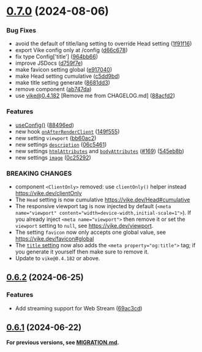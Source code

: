 # [0.7.0](https://github.com/vikejs/vike-solid/compare/v0.6.2...v0.7.0) (2024-08-06)


### Bug Fixes

* avoid the default of title/lang setting to override Head setting ([1f91f16](https://github.com/vikejs/vike-solid/commit/1f91f16a54c1539fa4ad169afffb36458ba1d1b1))
* export Vike config only at /config ([d66c678](https://github.com/vikejs/vike-solid/commit/d66c678419719e3ac74bb92c23813a54aab8b4af))
* fix type Config['title'] ([964bb66](https://github.com/vikejs/vike-solid/commit/964bb668687e179e2e6b77036420d055721cc64b))
* improve JSDocs ([d759f7e](https://github.com/vikejs/vike-solid/commit/d759f7e4b88b996483ec70f6bd93bb2e24df17dc))
* make favicon setting global ([e917040](https://github.com/vikejs/vike-solid/commit/e9170400a5b556c17c6973055c986f75003bebb5))
* make Head setting cumulative ([c5dd9bd](https://github.com/vikejs/vike-solid/commit/c5dd9bd104fa31669ea8b2a847d855e8edbc4d52))
* make title setting generate <meta property="og:title"> ([8681dd3](https://github.com/vikejs/vike-solid/commit/8681dd3bbe3bedf4228afae23d98f8b75706f315))
* remove <ClientOnly> component ([ab747da](https://github.com/vikejs/vike-solid/commit/ab747da60c7039e9cbebb8896d068ce51bf33441))
* use vike@0.4.182 [Remove me from CHAGELOG.md] ([88acfd2](https://github.com/vikejs/vike-solid/commit/88acfd2729286e0ac9914d5edb4ad614145a20f7))


### Features

* [useConfig()](https://vike.dev/useConfig) ([88496ed](https://github.com/vikejs/vike-solid/commit/88496ed5a59673f81ecbe33a336e3c13ac69c035))
* new hook [`onAfterRenderClient`](https://vike.dev/onAfterRenderClient) ([149f555](https://github.com/vikejs/vike-solid/commit/149f555c0ef06be3099126cb6ab1d807fe9c1be3))
* new setting `viewport` ([bb60ac2](https://github.com/vikejs/vike-solid/commit/bb60ac2981d023bf4f6f41daa0f8d69e7e4067fb))
* new settings [`description`](https://vike.dev/description) ([06c5461](https://github.com/vikejs/vike-solid/commit/06c5461eebebb09b749947f1abbf29643134b277))
* new settings [`htmlAttributes`](https://vike.dev/htmlAttributes) and [`bodyAttributes`](https://vike.dev/bodyAttributes) ([#169](https://github.com/vikejs/vike-solid/issues/169)) ([545eb8b](https://github.com/vikejs/vike-solid/commit/545eb8b26fb3b1183ee747721b7bb48048bf17c8))
* new settings [`image`](https://vike.dev/image) ([0c25292](https://github.com/vikejs/vike-solid/commit/0c25292e5b03cf07ab51fd7d6c5e7312d68b622e))


### BREAKING CHANGES

* component `<ClientOnly>` removed: use `clientOnly()` helper instead https://vike.dev/clientOnly
* The `Head` setting is now cumulative https://vike.dev/Head#cumulative
* The responsive viewport tag is now injected by default (`<meta name="viewport" content="width=device-width,initial-scale=1">`). If you already inject `<meta name="viewport">` then remove it or set the `viewport` setting to `null`, see https://vike.dev/viewport.
* The setting `favicon` now only accepts one global
value, see https://vike.dev/favicon#global
* The [`title` setting](https://vike.dev/title) now also adds the `<meta property="og:title">` tag; if you generate it yourself then make sure to remove it.
* Update to `vike@0.4.182` or above.



## [0.6.2](https://github.com/vikejs/vike-solid/compare/v0.6.1...v0.6.2) (2024-06-25)


### Features

* Add streaming support for Web Stream ([69ac3cd](https://github.com/vikejs/vike-solid/commit/69ac3cd3ca0948bbfff1e5f70e7e66b4a7512684))



## [0.6.1](https://github.com/vikejs/vike-solid/compare/v0.6.0...v0.6.1) (2024-06-22)


**For previous versions, see [MIGRATION.md](https://github.com/vikejs/vike-solid/blob/main/MIGRATION.md).**
